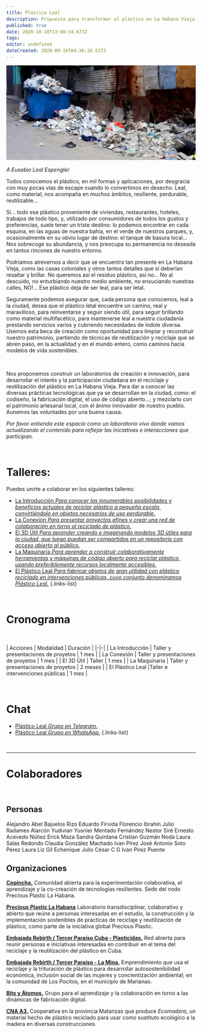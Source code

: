 ```yaml
---
title: Plástico Leal
description: Propuesta para transformar el plástico en La Habana Vieja
published: true
date: 2020-10-10T13:00:34.677Z
tags: 
editor: undefined
dateCreated: 2020-09-16T04:36:26.527Z
---
```


![Basura.jpg](/08a285e31f40435b910a3006f59caeab.jpg)

*A Eusebio Leal Espengler*

Todos conocemos el plástico, en mil formas y aplicaciones, por desgracia con muy pocas vías de escape cuando lo convertimos en desecho. Leal, como material, nos acompaña en muchos ámbitos, resiliente, perdurable, reutilizable...

Sí… todo ese plástico proveniente de viviendas, restaurantes, hoteles, trabajos de todo tipo, y, utilizado por consumidores de todos los gustos y preferencias, suele tener un triste destino: lo podemos encontrar en cada esquina, en las aguas de nuestra bahía, en el verde de nuestros parques, y, ocasionalmente en su obvio lugar de destino: el tanque de basura local… Nos sobrecoge su abundancia, y nos preocupa su permanencia no deseada en tantos rincones de nuestro entorno.

Podríamos atrevernos a decir que se encuentra tan presente en La Habana Vieja, como las casas coloniales y otros tantos detalles que sí deberían resaltar y brillar. No queremos así el residuo plástico, así no… No al descuido, no enturbiando nuestro medio ambiente, no ensuciando nuestras calles, NO!... Ese plástico deja de ser leal, para ser letal.
 
Seguramente podemos asegurar que, cada persona que conocemos, leal a la ciudad, desea que el plástico letal encuentre un camino, real y maravilloso, para reinventarse y seguir siendo útil, para seguir brillando como material multifacético, para mantenerse leal a nuestra ciudadanía prestando servicios varios y cubriendo necesidades de índole diversa. Usemos esta beca de creación como oportunidad para limpiar y reconstruir nuestro patrimonio, partiendo de técnicas de reutilización y reciclaje que se abren paso, en la actualidad y en el mundo entero, como caminos hacia modelos de vida sostenibles.

<br>

Nos proponemos construir un laboratorios de creación e innovación, para desarrollar el interés y la participación ciudadana en el reciclaje y reutilización del plástico en La Habana Vieja. Para dar a conocer las diversas prácticas tecnológicas que ya se desarrollan en la ciudad, como: el codiseño, la fabricación digital, el uso de código abierto...; y mezclarlo con el patrimonio artesanal local, con el ánimo innovador de nuestro pueblo. Aunemos las voluntades por una buena causa.

*Por favor entienda este espacio como un laboratorio vivo donde vamos actualizando el contenido para reflejar las iniciativas e interacciones que participan.*

<br>

# Talleres:

Puedes unirte a colaborar en los siguientes talleres: 

- [La Introducción *Para conocer las innumerables posibilidades  y beneficios actuales de reciclar plástico a pequeña escala, convirtiéndolo en objetos necesarios de uso perdurable.*](https://copinchapedia.copincha.org/Proyectos/plasticoleal/laintroduccion)
- [La Conexión *Para presentar proyectos afines y crear una red de colaboración en torno al reciclado de plástico.*](https://copinchapedia.copincha.org/Proyectos/plasticoleal/laconexion)
- [El 3D Útil *Para aprender creando e imaginando modelos 3D útiles para la ciudad, que luego puedan ser compartidos en un repositorio con acceso abierto al público.*](https://copinchapedia.copincha.org/Proyectos/plasticoleal/el3dutil)
- [La Maquinaria *Para aprender a construir colaborativamente herramientas y máquinas de código abierto para reciclar plástico, usando preferiblemente recursos localmente accesibles.*](https://copinchapedia.copincha.org/Proyectos/plasticoleal/lamaquinaria)
- [El Plástico Leal *Para fabricar objetos de gran utilidad con plástico reciclado en intervenciones públicas, cuyo conjunto denominamos Plástico Leal.*](https://copinchapedia.copincha.org/Proyectos/plasticoleal/elplasticoleal)
{.links-list}

<br>

# Cronograma

<br>

| Acciones | Modalidad | Duración |
|-|-|
| La Introducción | Taller y presentaciones de proyetos | 1 mes |
| La Conexión | Taller y presentaciones de proyetos | 1 mes |
| El 3D Útil | Taller | 1 mes |
| La Maquinaria | Taller y presentaciones de proyetos | 2 meses |
| El Plástico Leal |Taller e intervenciones públicas | 1 mes |

<br>

# Chat
- [Plástico Leal *Grupo en Telegram.*](https://t.me/plasticoleal)
- [Plástico Leal *Grupo en WhatsApp.*](http://bit.ly/wplasticoleal)
{.links-list}

<br> 

---

# Colaboradores

<br> 

## Personas

Alejandro
Abel Bajuelos Rizo
Eduardo Firvida
Florencio
Ibrahin
Julio
Radames Alarcón
Yudivian
Yusnier Mentado Fernández
Nestor Siré
Ernesto Acevedo Núñez
Erick Maza
Sandra Quintana
Cristian Guzmán Noda
Laura Salas Redondo
Claudia González Machado
Ivan Pírez
José Antonio Soto Pérez
Laura Liz Gil Echenique
Julio César C G
Iván Pírez Puente
<br> 

## Organizaciones

[**Copincha.**](https://copinchapedia.copincha.org/es/Copincha/Que_es_Copincha) Comunidad abierta para la experimentación colaborativa, el aprendizaje y la co-creación de tecnologías resilientes. Sede del nodo Precious Plastic La Habana.

[**Precious Plastic La Habana**](http://copinchapedia.copincha.org/Proyectos/PreciousPlasticLaHabana) Laboratorio transdisciplinar, colaborativo y abierto que reúne a personas interesadas en el estudio, la construcción y la implementación sostenibles de prácticas de reciclaje y reutilización de plástico, como parte de la iniciativa global Precious Plastic.

[**Embajada Rebirth / Tercer Paraíso Cuba - Plasticidas.**](https://t.me/plasticidas) Red abierta para reunir personas e iniciativas interesadas en contribuir en el tema del reciclaje y la reutilización del plástico en Cuba.

[**Embajada Rebirth / Tercer Paraíso - La Mina.**](http://www.laminatercerparaiso.org) Emprendimiento que usa el reciclaje y la trituración de plástico para desarrollar  autosostenibilidad económica, inclusión social de las mujeres y concientización ambiental; en la comunidad de Los Pocitos, en el municipio de Marianao.

[**Bits y Átomos.**](https://t.me/plasticidas) Grupo para el aprendizaje y la colaboración en torno a las dinámicas de fabricación digital.

[**CNA A3.**](https://www.facebook.com/174561810093443) Cooperativa en la provincia Matanzas que produce *Ecomadera*, un material hecho de plástico reciclado para usar como sustituto ecológico a la madera en diversas construcciones.
